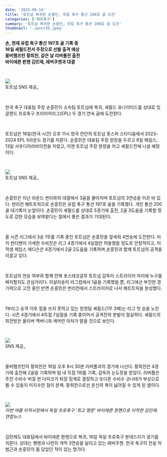 ```yaml
---
date: '2023-09-14'
title: '토트넘 복귀한 손흥민, 유럽 축구 통산 200호 골 도전'
categories: ['해외축구']
summary: '토트넘 복귀한 손흥민, 유럽 축구 통산 200호 골 도전'
thumbnail: './post35.jpeg'
---
```


**손, 현재 유럽 축구 통산 197호 골 기록 중  
16일 셰필드전서 주장으로 선발 출격 예상  
울버햄프턴 황희찬, 같은 날 리버풀전 출전  
바이에른 뮌헨 김민재, 레버쿠젠과 대결**

<br />

![](https://imgnews.pstatic.net/image/088/2023/09/14/0000835846_001_20230914130007656.jpg?type=w647)
<br />토트넘 SNS 제공\_

<br />

한국 축구 대표팀 주장 손흥민이 소속팀 토트넘에 복귀, 셰필드 유나이티드를 상대로 잉글랜드 프로축구 프리미어리그(EPL) 두 경기 연속 골에 도전한다.

<br />

토트넘은 16일(한국 시간) 오후 11시 영국 런던의 토트넘 홋스퍼 스타디움에서 2023-2024 EPL 5라운드 경기를 치른다. 손흥민은 대표팀 주장 완장을 두르고 8일 웨일스, 13일 사우디아라비아전을 치렀고, 이젠 토트넘 주장 완장을 차고 셰필드전에 나설 예정이다.

<br />

![](https://imgnews.pstatic.net/image/088/2023/09/14/0000835846_002_20230914130007715.jpg?type=w647)
<br />토트넘 SNS 제공\_

<br />

손흥민은 지난 라운드 번리와의 대결에서 3골을 몰아치며 토트넘의 3연승을 이끈 바 있다. 번리전 해트트릭으로 손흥민은 유럽 축구 통산 197호 골을 기록했다. 개인 통산 200골 대기록이 눈앞이다. 손흥민이 셰필드를 상대로 5경기에 출전, 2골 3도움을 기록할 정도로 강한 모습을 보여왔다는 점에서 좋은 결과가 기대된다.

<br />

올 시즌 리그에서 3승 1무를 기록 중인 토트넘은 손흥민을 앞세워 4연승에 도전한다. 미키 판더펜이 가세한 수비진은 리그 4경기에서 4실점만 허용했을 정도로 안정적이고, 이적생 제임스 매디슨은 4경기에서 2골 2도움을 기록하며 손흥민과 함께 토트넘의 공격을 이끌고 있다.

<br />

토트넘의 연승 여부와 함께 안제 포스테코글루 토트넘 감독이 스트라이커 자리에 누구를 배치할지도 관심거리다. 히샬리송이 리그컵에서 1골을 기록했을 뿐, 리그에선 부진한 경기력으로 고전 중인 반면 손흥민은 번리전에서 스트라이커로 나서 해트트릭을 완성했다.

<br />

1부리그 승격 이후 힘을 쓰지 못하고 있는 원정팀 셰필드(1무 3패)는 리그 첫 승을 노린다. 시즌 4경기에서 4득점 7실점을 기록 중이어서 공격진의 분발이 절실하다. 셰필드의 최전방은 올리버 맥버니와 캐머런 아처가 맡을 것으로 보인다.

<br />

![](https://imgnews.pstatic.net/image/088/2023/09/14/0000835846_003_20230914130007751.jpg?type=w647)
<br />
SNS 제공\_

<br />

울버햄프턴의 황희찬은 16일 오후 8시 30분 리버풀과의 경기에 나선다. 황희찬은 4경기에 출전해 2골을 기록하며 팀 내 득점 1위를 기록, 감독의 눈도장을 받았다. 리버풀은 주전 수비수 버질 판 다이크가 퇴장 징계로 결장하고 또다른 수비수 코나테가 부상으로 뛸 수 있을지 미지수란 점이 문제. 황희찬으로선 운신의 폭이 넓어질 수 있게 된 셈이다.

<br />

![](https://imgnews.pstatic.net/image/088/2023/09/14/0000835846_004_20230914130007794.jpg?type=w647)
<br />_이번 여름 이적시장에서 독일 프로축구 '최고 명문' 바이에른 뮌헨으로 이적한 김민재. 연합뉴스_

<br />

김민재도 대표팀에서 바이에른 뮌헨으로 복귀, 16일 독일 프로축구 분데스리가 경기를 치른다. 상대는 뭰헨과 나란히 개막 3연승을 달리고 있는 레버쿠젠. 한국 축구의 전설 차범근과 손흥민이 몸 담았던 적이 있는 명가다.
